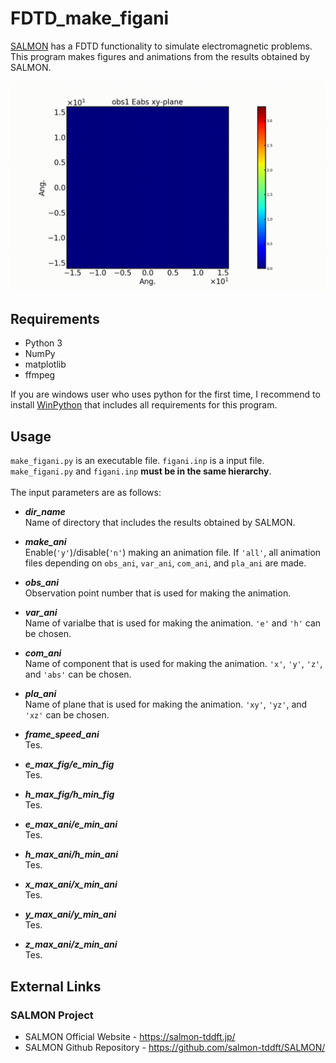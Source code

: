 # FDTD_make_figani

[SALMON](https://salmon-tddft.jp/) has a FDTD functionality to simulate electromagnetic problems. This program makes figures and animations from the results obtained by SALMON.

![figure](misc/sample.gif)

## Requirements

 - Python 3
 - NumPy
 - matplotlib
 - ffmpeg

If you are windows user who uses python for the first time, I recommend to install [WinPython](https://sourceforge.net/projects/winpython/) that includes all requirements for this program.

## Usage

`make_figani.py` is an executable file. `figani.inp` is a input file. `make_figani.py` and `figani.inp` **must be in the same hierarchy**.<br><br>
The input parameters are as follows:<br>

- ***dir_name*** <br>
Name of directory that includes the results obtained by SALMON.

- ***make_ani*** <br>
Enable(`'y'`)/disable(`'n'`) making an animation file. If `'all'`, all animation files depending on `obs_ani`, `var_ani`, `com_ani`, and `pla_ani` are made. 

- ***obs_ani*** <br>
Observation point number that is used for making the animation.

- ***var_ani*** <br>
Name of varialbe that is used for making the animation. `'e'` and `'h'` can be chosen.

- ***com_ani*** <br>
Name of component that is used for making the animation. `'x'`, `'y'`, `'z'`, and `'abs'` can be chosen.

- ***pla_ani*** <br>
Name of plane that is used for making the animation. `'xy'`, `'yz'`, and `'xz'` can be chosen.

- ***frame_speed_ani*** <br>
Tes.

- ***e_max_fig/e_min_fig*** <br>
Tes.

- ***h_max_fig/h_min_fig*** <br>
Tes.

- ***e_max_ani/e_min_ani*** <br>
Tes.

- ***h_max_ani/h_min_ani*** <br>
Tes.

- ***x_max_ani/x_min_ani*** <br>
Tes.

- ***y_max_ani/y_min_ani*** <br>
Tes.

- ***z_max_ani/z_min_ani*** <br>
Tes.

## External Links

### SALMON Project
  - SALMON Official Website - https://salmon-tddft.jp/
  - SALMON Github Repository - https://github.com/salmon-tddft/SALMON/
